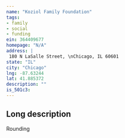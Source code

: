 ```yaml
---
name: "Koziol Family Foundation"
tags:
- family
- social
- funding
ein: 364409677
homepage: "N/A"
address: |
 180 N LaSalle Street, \nChicago, IL 60601
state: "IL"
city: "Chicago"
lng: -87.63244
lat: 41.885372
description: ""
is_501c3: 
---
```


## Long description

Rounding
